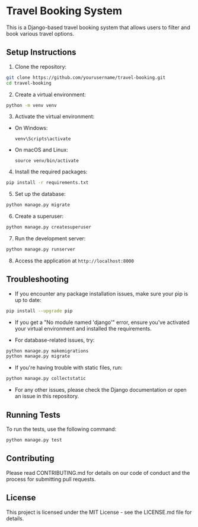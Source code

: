 # Travel Booking System

This is a Django-based travel booking system that allows users to filter and book various travel options.

## Setup Instructions

1. Clone the repository:

```bash
git clone https://github.com/yourusername/travel-booking.git 
cd travel-booking
```


2. Create a virtual environment:

```bash
python -m venv venv
```


3. Activate the virtual environment:
- On Windows:
  ```
  venv\Scripts\activate
  ```
- On macOS and Linux:
  ```
  source venv/bin/activate
  ```

4. Install the required packages:
```bash
pip install -r requirements.txt
```


5. Set up the database:
```bash
python manage.py migrate
```

6. Create a superuser:
```bash
python manage.py createsuperuser
```


7. Run the development server:
```bash
python manage.py runserver
```


8. Access the application at `http://localhost:8000`

## Troubleshooting

- If you encounter any package installation issues, make sure your pip is up to date:
```bash
pip install --upgrade pip
```


- If you get a "No module named 'django'" error, ensure you've activated your virtual environment and installed the requirements.

- For database-related issues, try:
```bash
python manage.py makemigrations
python manage.py migrate
```


- If you're having trouble with static files, run:
```bash
python manage.py collectstatic
```


- For any other issues, please check the Django documentation or open an issue in this repository.

## Running Tests

To run the tests, use the following command:
```bash
python manage.py test
```


## Contributing

Please read CONTRIBUTING.md for details on our code of conduct and the process for submitting pull requests.

## License

This project is licensed under the MIT License - see the LICENSE.md file for details.
